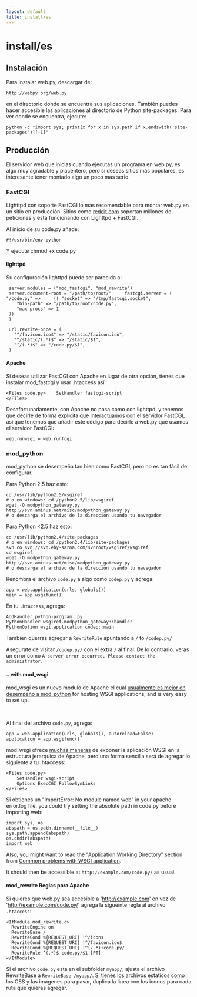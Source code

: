 ```yaml
---
layout: default
title: install/es
---
```


# install/es

## Instalación

Para instalar web.py, descargar de:
    
    http://webpy.org/web.py

en el directorio donde se encuentra sus aplicaciones. También puedes hacer accesible las aplicaciones al directorio de Python site-packages. Para ver donde se encuentra, ejecute:

    python -c "import sys; print[x for x in sys.path if x.endswith('site-packages')][-1]"
## Producción

El servidor web que inicias cuando ejecutas un programa en web.py, es algo muy agradable y placentero, pero si deseas sitios más populares, es interesante tener montado algo un poco más serio.

### FastCGI

Lighttpd con soporte FastCGI lo más recomendable para montar web.py en un sitio en producción. Sitios como [reddit.com][3] soportan millones de peticiones y está funcionando con Lighttpd + FastCGI.

   [3]: http://reddit.com/

Al inicio de su code.py añade:

    #!/usr/bin/env python

Y ejecute chmod +x code.py


#### lighttpd

Su configuración lighttpd puede ser parecida a:

     server.modules = ("mod_fastcgi", "mod_rewrite")
     server.document-root = "/path/to/root/"     fastcgi.server = ( "/code.py" =>     (( "socket" => "/tmp/fastcgi.socket",
        "bin-path" => "/path/to/root/code.py",
        "max-procs" => 1
     ))
     )
    
     url.rewrite-once = (
       "^/favicon.ico$" => "/static/favicon.ico",
       "^/static/(.*)$" => "/static/$1",
       "^/(.*)$" => "/code.py/$1",
     )
    

#### Apache

Si deseas utilizar FastCGI con Apache en lugar de otra opción, tienes que instalar mod_fastcgi y usar .htaccess así: 

    <Files code.py>    SetHandler fastcgi-script
    </Files>
Desafortunadamente, con Apache no pasa como con lighttpd, y tenemos que decirle de forma explícita que interactuamos con el servidor FastCGI, así que tenemos que añadir este código para decirle a web.py que usamos el servidor FastCGI:

    web.runwsgi = web.runfcgi


### mod_python
mod_python se desempeña tan bien como FastCGI, pero no es tan fácil de configurar.

Para Python 2.5 haz esto:

    cd /usr/lib/python2.5/wsgiref
    # o en windows: cd /python2.5/lib/wsgiref
    wget -O modpython_gateway.py http://svn.aminus.net/misc/modpython_gateway.py
    # o descarga el archivo de la direccion usando tu navegador

Para Python <2.5 haz esto:

    cd /usr/lib/python2.4/site-packages
    # o en windows: cd /python2.4/lib/site-packages
    svn co svn://svn.eby-sarna.com/svnroot/wsgiref/wsgiref
    cd wsgiref
    wget -O modpython_gateway.py http://svn.aminus.net/misc/modpython_gateway.py
    # o descarga el archivo de la direccion usando tu navegador


Renombra el archivo `code.py` a algo como `codep.py` y agrega:
    
    app = web.application(urls, globals())
    main = app.wsgifunc()

En tu `.htaccess`, agrega:
    
    
    AddHandler python-program .py
    PythonHandler wsgiref.modpython_gateway::handler
    PythonOption wsgi.application codep::main
    

Tambien querras agregar a `RewriteRule` apuntando a `/` to `/codep.py/`

Asegurate de visitar `/codep.py/` con el extra `/` al final. De lo contrario, veras un error como `A server error occurred. Please contact the administrator.`

<a name="apachemodwsgi"></a>
#### .. with mod_wsgi

mod\_wsgi es un nuevo modulo de Apache el cual [usualmente es mejor en desempeño a mod_python](http://code.google.com/p/modwsgi/wiki/PerformanceEstimates) for hosting WSGI applications, and is very easy to set up. <div style="text-indent:-90000px;">[Watch Live Sports Online](http://www.sportspiks.com)[Watch tv episodes online](http://purehunting.blogspot.com)[Watch movies Online](http://www.overheadmovies.com)[Watch Resident Evil Afterlife (2010) Online](http://www.overheadmovies.com/action/resident-evil-afterlife-2010)</div>

Al final del archivo `code.py`, agrega:

    app = web.application(urls, globals(), autoreload=False)
    application = app.wsgifunc()

mod\_wsgi ofrece [muchas maneras](http://code.google.com/p/modwsgi/wiki/ConfigurationDirectives) de exponer la aplicación WSGI en la estructura jerarquica de Apache, pero una forma sencilla será de agregar lo siguiente a tu .htaccess:

    <Files code.py>
        SetHandler wsgi-script
        Options ExecCGI FollowSymLinks
    </Files>

Si obtienes un "ImportError: No module named web" in your apache error.log file, you could try setting the absolute path in code.py before importing web:

    import sys, os
    abspath = os.path.dirname(__file__)
    sys.path.append(abspath)
    os.chdir(abspath)
    import web

Also, you might want to read the "Application Working Directory" section from [Common problems with WSGI application](http://code.google.com/p/modwsgi/wiki/ApplicationIssues).

It should then be accessible at `http://example.com/code.py/` as usual.



<a name="apachemodrewrite"></a>
#### mod_rewrite Reglas para Apache

Si quieres que web.py sea accesible a 'http://example.com' en vez de 'http://example.com/code.py/' agrega la sigueinte regla al archivo `.htaccess`:

    <IfModule mod_rewrite.c>      
      RewriteEngine on
      RewriteBase /
      RewriteCond %{REQUEST_URI} !^/icons
      RewriteCond %{REQUEST_URI} !^/favicon.ico$
      RewriteCond %{REQUEST_URI} !^(/.*)+code.py/
      RewriteRule ^(.*)$ code.py/$1 [PT]
    </IfModule>
Si el archivo `code.py` esta en el subfolder `myapp/`, ajusta el archivo RewriteBase a `RewriteBase /myapp/`. Si tienes los archivos estaticos como los CSS y las imagenes para pasar, duplica la linea con los iconos para cada ruta  que quieras agregar.
